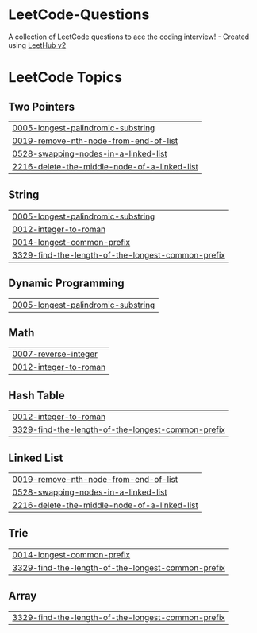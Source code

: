 # LeetCode-Questions
A collection of LeetCode questions to ace the coding interview! - Created using [LeetHub v2](https://github.com/arunbhardwaj/LeetHub-2.0)

<!---LeetCode Topics Start-->
# LeetCode Topics
## Two Pointers
|  |
| ------- |
| [0005-longest-palindromic-substring](https://github.com/sohel-sk/LeetCode-Questions/tree/master/0005-longest-palindromic-substring) |
| [0019-remove-nth-node-from-end-of-list](https://github.com/sohel-sk/LeetCode-Questions/tree/master/0019-remove-nth-node-from-end-of-list) |
| [0528-swapping-nodes-in-a-linked-list](https://github.com/sohel-sk/LeetCode-Questions/tree/master/0528-swapping-nodes-in-a-linked-list) |
| [2216-delete-the-middle-node-of-a-linked-list](https://github.com/sohel-sk/LeetCode-Questions/tree/master/2216-delete-the-middle-node-of-a-linked-list) |
## String
|  |
| ------- |
| [0005-longest-palindromic-substring](https://github.com/sohel-sk/LeetCode-Questions/tree/master/0005-longest-palindromic-substring) |
| [0012-integer-to-roman](https://github.com/sohel-sk/LeetCode-Questions/tree/master/0012-integer-to-roman) |
| [0014-longest-common-prefix](https://github.com/sohel-sk/LeetCode-Questions/tree/master/0014-longest-common-prefix) |
| [3329-find-the-length-of-the-longest-common-prefix](https://github.com/sohel-sk/LeetCode-Questions/tree/master/3329-find-the-length-of-the-longest-common-prefix) |
## Dynamic Programming
|  |
| ------- |
| [0005-longest-palindromic-substring](https://github.com/sohel-sk/LeetCode-Questions/tree/master/0005-longest-palindromic-substring) |
## Math
|  |
| ------- |
| [0007-reverse-integer](https://github.com/sohel-sk/LeetCode-Questions/tree/master/0007-reverse-integer) |
| [0012-integer-to-roman](https://github.com/sohel-sk/LeetCode-Questions/tree/master/0012-integer-to-roman) |
## Hash Table
|  |
| ------- |
| [0012-integer-to-roman](https://github.com/sohel-sk/LeetCode-Questions/tree/master/0012-integer-to-roman) |
| [3329-find-the-length-of-the-longest-common-prefix](https://github.com/sohel-sk/LeetCode-Questions/tree/master/3329-find-the-length-of-the-longest-common-prefix) |
## Linked List
|  |
| ------- |
| [0019-remove-nth-node-from-end-of-list](https://github.com/sohel-sk/LeetCode-Questions/tree/master/0019-remove-nth-node-from-end-of-list) |
| [0528-swapping-nodes-in-a-linked-list](https://github.com/sohel-sk/LeetCode-Questions/tree/master/0528-swapping-nodes-in-a-linked-list) |
| [2216-delete-the-middle-node-of-a-linked-list](https://github.com/sohel-sk/LeetCode-Questions/tree/master/2216-delete-the-middle-node-of-a-linked-list) |
## Trie
|  |
| ------- |
| [0014-longest-common-prefix](https://github.com/sohel-sk/LeetCode-Questions/tree/master/0014-longest-common-prefix) |
| [3329-find-the-length-of-the-longest-common-prefix](https://github.com/sohel-sk/LeetCode-Questions/tree/master/3329-find-the-length-of-the-longest-common-prefix) |
## Array
|  |
| ------- |
| [3329-find-the-length-of-the-longest-common-prefix](https://github.com/sohel-sk/LeetCode-Questions/tree/master/3329-find-the-length-of-the-longest-common-prefix) |
<!---LeetCode Topics End-->